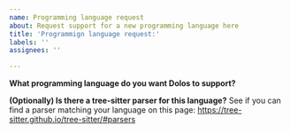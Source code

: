 ```yaml
---
name: Programming language request
about: Request support for a new programming language here
title: 'Programmign language request:'
labels: ''
assignees: ''

---
```


**What programming language do you want Dolos to support?**


**(Optionally) Is there a tree-sitter parser for this language?**
See if you can find a parser matching your language on this page: https://tree-sitter.github.io/tree-sitter/#parsers
